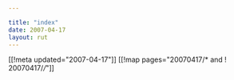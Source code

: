```yaml
---

title: "index"
date: 2007-04-17
layout: rut
---
```


[[!meta updated="2007-04-17"]]
[[!map pages="20070417/* and ! 20070417/*/*"]]
